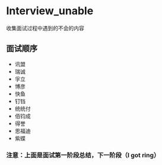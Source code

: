 # Interview_unable
收集面试过程中遇到的不会的内容

## 面试顺序

+ 讯盟
+ 瑞诚
+ 孚立
+ 博彦
+ 快鱼
+ 钉铛
+ 统统付
+ 佰钧成
+ 得誉
+ 思福迪
+ 紫蝶

### 注意：上面是面试第一阶段总结，下一阶段（I got ring）
